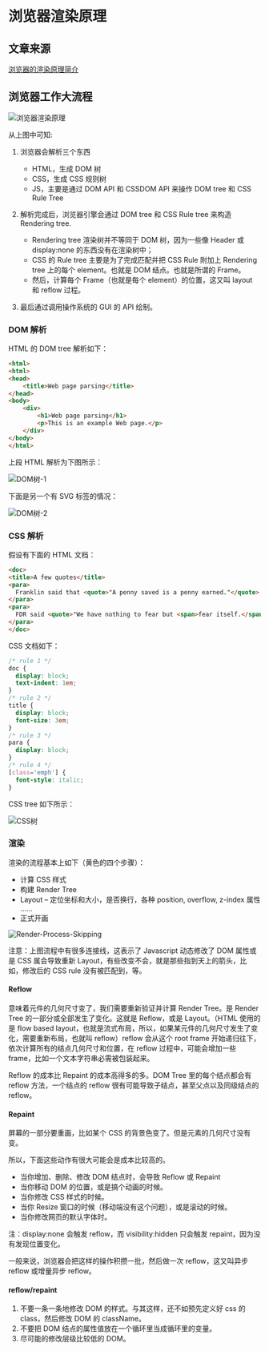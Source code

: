 # 浏览器渲染原理

## 文章来源

[浏览器的渲染原理简介](https://coolshell.cn/articles/9666.html)

## 浏览器工作大流程

![浏览器渲染原理](https://raw.githubusercontent.com/xiaojianbu/markdownPicture/master/%E6%B5%8F%E8%A7%88%E5%99%A8%E6%B8%B2%E6%9F%93%E5%8E%9F%E7%90%86/Render-Process.jpg)

从上图中可知:

1. 浏览器会解析三个东西

   - HTML，生成 DOM 树
   - CSS，生成 CSS 规则树
   - JS，主要是通过 DOM API 和 CSSDOM API 来操作 DOM tree 和 CSS Rule Tree

2. 解析完成后，浏览器引擎会通过 DOM tree 和 CSS Rule tree 来构造 Rendering tree.

   - Rendering tree 渲染树并不等同于 DOM 树，因为一些像 Header 或 display:none 的东西没有在渲染树中；
   - CSS 的 Rule tree 主要是为了完成匹配并把 CSS Rule 附加上 Rendering tree 上的每个 element。也就是 DOM 结点。也就是所谓的 Frame。
   - 然后，计算每个 Frame（也就是每个 element）的位置，这又叫 layout 和 reflow 过程。

3. 最后通过调用操作系统的 GUI 的 API 绘制。

### DOM 解析

HTML 的 DOM tree 解析如下：

```html
<html>
<html>
<head>
    <title>Web page parsing</title>
</head>
<body>
    <div>
        <h1>Web page parsing</h1>
        <p>This is an example Web page.</p>
    </div>
</body>
</html>
```

上段 HTML 解析为下图所示：

![DOM树-1](https://raw.githubusercontent.com/xiaojianbu/markdownPicture/master/%E6%B5%8F%E8%A7%88%E5%99%A8%E6%B8%B2%E6%9F%93%E5%8E%9F%E7%90%86/DOM-Tree-01.jpg)

下面是另一个有 SVG 标签的情况：

![DOM树-2](https://raw.githubusercontent.com/xiaojianbu/markdownPicture/master/%E6%B5%8F%E8%A7%88%E5%99%A8%E6%B8%B2%E6%9F%93%E5%8E%9F%E7%90%86/DOM-Tree-02.jpg)

### CSS 解析

假设有下面的 HTML 文档：

```html
<doc>
<title>A few quotes</title>
<para>
  Franklin said that <quote>"A penny saved is a penny earned."</quote>
</para>
<para>
  FDR said <quote>"We have nothing to fear but <span>fear itself.</span>"</quote>
</para>
</doc>
```

CSS 文档如下：

```css
/* rule 1 */
doc {
  display: block;
  text-indent: 1em;
}
/* rule 2 */
title {
  display: block;
  font-size: 3em;
}
/* rule 3 */
para {
  display: block;
}
/* rule 4 */
[class='emph'] {
  font-style: italic;
}
```

CSS tree 如下所示：

![CSS树](https://raw.githubusercontent.com/xiaojianbu/markdownPicture/master/%E6%B5%8F%E8%A7%88%E5%99%A8%E6%B8%B2%E6%9F%93%E5%8E%9F%E7%90%86/CSS-Rule-Tree-Example.jpg)

### 渲染

渲染的流程基本上如下（黄色的四个步骤）：

- 计算 CSS 样式
- 构建 Render Tree
- Layout – 定位坐标和大小，是否换行，各种 position, overflow, z-index 属性 ……
- 正式开画

![Render-Process-Skipping](https://raw.githubusercontent.com/xiaojianbu/markdownPicture/master/%E6%B5%8F%E8%A7%88%E5%99%A8%E6%B8%B2%E6%9F%93%E5%8E%9F%E7%90%86/Render-Process-Skipping.jpg)

注意：上图流程中有很多连接线，这表示了 Javascript 动态修改了 DOM 属性或是 CSS 属会导致重新 Layout，有些改变不会，就是那些指到天上的箭头，比如，修改后的 CSS rule 没有被匹配到，等。

#### Reflow

意味着元件的几何尺寸变了，我们需要重新验证并计算 Render Tree。是 Render Tree 的一部分或全部发生了变化。这就是 Reflow，或是 Layout。（HTML 使用的是 flow based layout，也就是流式布局，所以，如果某元件的几何尺寸发生了变化，需要重新布局，也就叫 reflow）reflow 会从<html>这个 root frame 开始递归往下，依次计算所有的结点几何尺寸和位置，在 reflow 过程中，可能会增加一些 frame，比如一个文本字符串必需被包装起来。

Reflow 的成本比 Repaint 的成本高得多的多。DOM Tree 里的每个结点都会有 reflow 方法，一个结点的 reflow 很有可能导致子结点，甚至父点以及同级结点的 reflow。

#### Repaint

屏幕的一部分要重画，比如某个 CSS 的背景色变了。但是元素的几何尺寸没有变。

所以，下面这些动作有很大可能会是成本比较高的。

- 当你增加、删除、修改 DOM 结点时，会导致 Reflow 或 Repaint
- 当你移动 DOM 的位置，或是搞个动画的时候。
- 当你修改 CSS 样式的时候。
- 当你 Resize 窗口的时候（移动端没有这个问题），或是滚动的时候。
- 当你修改网页的默认字体时。

注：display:none 会触发 reflow，而 visibility:hidden 只会触发 repaint，因为没有发现位置变化。

一般来说，浏览器会把这样的操作积攒一批，然后做一次 reflow，这又叫异步 reflow 或增量异步 reflow。

#### reflow/repaint

1. 不要一条一条地修改 DOM 的样式。与其这样，还不如预先定义好 css 的 class，然后修改 DOM 的 className。
2. 不要把 DOM 结点的属性值放在一个循环里当成循环里的变量。
3. 尽可能的修改层级比较低的 DOM。

